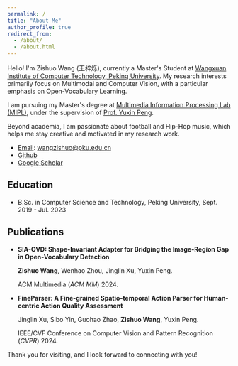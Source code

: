 ```yaml
---
permalink: /
title: "About Me"
author_profile: true
redirect_from: 
  - /about/
  - /about.html
---
```


Hello! I'm Zishuo Wang (王梓烁), currently a Master's Student at [Wangxuan Institute of Computer Technology, Peking University](https://www.icst.pku.edu.cn). My research interests primarily focus on Multimodal and Computer Vision, with a particular emphasis on Open-Vocabulary Learning. 

I am pursuing my Master's degree at [Multimedia Information Processing Lab (MIPL)](http://39.108.48.32/mipl/home), under the supervision of [Prof. Yuxin Peng](http://39.108.48.32/mipl/pengyuxin).

Beyond academia, I am passionate about football and Hip-Hop music, which helps me stay creative and motivated in my research work.

- [Email](wangzishuo@pku.edu.cn): wangzishuo@pku.edu.cn
- [Github](https://github.com/wangzishuo029)
- [Google Scholar](https://scholar.google.com/citations?hl=zh-CN&user=SKVi1LcAAAAJ)

## Education

- B.Sc. in Computer Science and Technology, Peking University, Sept. 2019 - Jul. 2023

## Publications

- **SIA-OVD: Shape-Invariant Adapter for Bridging the Image-Region Gap in Open-Vocabulary Detection**

  **Zishuo Wang**, Wenhao Zhou, Jinglin Xu, Yuxin Peng.

  ACM Multimedia (*ACM MM*) 2024.

- **FineParser: A Fine-grained Spatio-temporal Action Parser for Human-centric Action Quality Assessment**

  Jinglin Xu, Sibo Yin, Guohao Zhao, **Zishuo Wang**, Yuxin Peng.

  IEEE/CVF Conference on Computer Vision and Pattern Recognition (*CVPR*) 2024.

Thank you for visiting, and I look forward to connecting with you!


